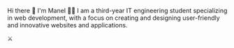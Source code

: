  Hi there  👋  I'm Manel 👩‍💻
I am a third-year IT engineering student specializing in web development, with a focus on creating and designing user-friendly and innovative websites and applications.

:crossed_swords:

<!--
**Manel007/Manel007** is a ✨ _special_ ✨ repository because its `README.md` (this file) appears on your GitHub profile.

Here are some ideas to get you started:

- 🔭 I’m currently working on ...
- 🌱 I’m currently learning ...
- 👯 I’m looking to collaborate on ...
- 🤔 I’m looking for help with ...
- 💬 Ask me about ...
- 📫 How to reach me: ...
- 😄 Pronouns: ...
- ⚡ Fun fact: ...
-->
